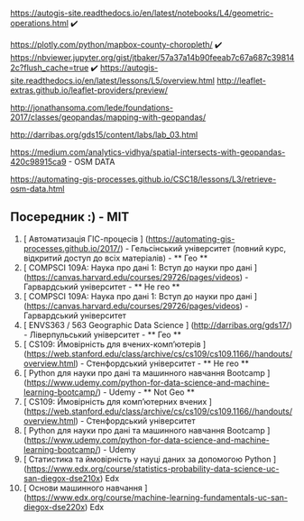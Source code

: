 https://autogis-site.readthedocs.io/en/latest/notebooks/L4/geometric-operations.html  ✔️


https://plotly.com/python/mapbox-county-choropleth/ ✔️
https://nbviewer.jupyter.org/gist/jtbaker/57a37a14b90feeab7c67a687c398142c?flush_cache=true ✔️
https://autogis-site.readthedocs.io/en/latest/lessons/L5/overview.html
http://leaflet-extras.github.io/leaflet-providers/preview/


http://jonathansoma.com/lede/foundations-2017/classes/geopandas/mapping-with-geopandas/



http://darribas.org/gds15/content/labs/lab_03.html




https://medium.com/analytics-vidhya/spatial-intersects-with-geopandas-420c98915ca9 - OSM DATA


https://automating-gis-processes.github.io/CSC18/lessons/L3/retrieve-osm-data.html



##  Посередник :) - MIT
1. [ Автоматизація ГІС-процесів ] (https://automating-gis-processes.github.io/2017/) - Гельсінський університет (повний курс, відкритий доступ до всіх матеріалів) - ** Гео **
2. [ COMPSCI 109A: Наука про дані 1: Вступ до науки про дані ] (https://canvas.harvard.edu/courses/29726/pages/videos) - Гарвардський університет - ** Не гео **
2. [ COMPSCI 109A: Наука про дані 1: Вступ до науки про дані ] (https://canvas.harvard.edu/courses/29726/pages/videos) - Гарвардський університет
3. [ ENVS363 / 563 Geographic Data Science ] (http://darribas.org/gds17/) - Ліверпульський університет - ** Гео **
4. [ CS109: Ймовірність для вчених-комп’ютерів ] (https://web.stanford.edu/class/archive/cs/cs109/cs109.1166//handouts/overview.html) - Стенфордський університет - ** Не гео **
5. [ Python для науки про дані та машинного навчання Bootcamp ] (https://www.udemy.com/python-for-data-science-and-machine-learning-bootcamp/) - Udemy - ** Not Geo **
4. [ CS109: Ймовірність для комп’ютерних вчених ] (https://web.stanford.edu/class/archive/cs/cs109/cs109.1166//handouts/overview.html) - Стенфордський університет
5. [ Python для науки про дані та машинного навчання Bootcamp ] (https://www.udemy.com/python-for-data-science-and-machine-learning-bootcamp/) - Udemy
6. [ Статистика та ймовірність у науці даних за допомогою Python ] (https://www.edx.org/course/statistics-probability-data-science-uc-san-diegox-dse210x) Edx
7. [ Основи машинного навчання ] (https://www.edx.org/course/machine-learning-fundamentals-uc-san-diegox-dse220x) Edx
